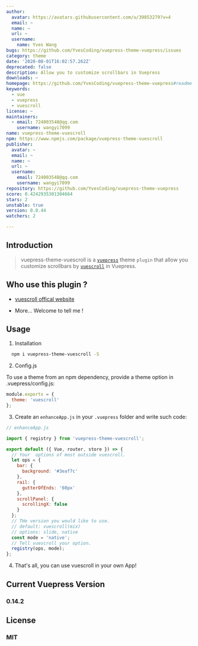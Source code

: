 ```yaml
---
author:
  avatar: https://avatars.githubusercontent.com/u/39853279?v=4
  email: ~
  name: ~
  url: ~
  username:
    name: Yves Wang
bugs: https://github.com/YvesCoding/vuepress-theme-vuepress/issues
category: theme
date: '2020-08-01T16:02:57.262Z'
deprecated: false
description: Allow you to customize scrollbars in Vuepress
downloads: ~
homepage: https://github.com/YvesCoding/vuepress-theme-vuepress#readme
keywords:
  - vue
  - vuepress
  - vuescroll
license: ~
maintainers:
  - email: 724003548@qq.com
    username: wangyi7099
name: vuepress-theme-vuescroll
npm: https://www.npmjs.com/package/vuepress-theme-vuescroll
publisher:
  avatar: ~
  email: ~
  name: ~
  url: ~
  username:
    email: 724003548@qq.com
    username: wangyi7099
repository: https://github.com/YvesCoding/vuepress-theme-vuepress
score: 0.4242935301304664
stars: 2
unstable: true
version: 0.0.44
watchers: 2

---
```


## Introduction

> vuepress-theme-vuescroll is a [`vuepress`](https://github.com/vuejs/vuepress) theme `plugin` that allow you customize scrollbars by [`vuescroll`](https://github.com/YvesCoding/vuescroll) in Vuepress.

## Who use this plugin ?

- [vuescroll offical website](http://vuescrolljs.yvescoding.org/)

- More... Welcome to tell me !

## Usage

1. Installation

```bash
  npm i vuepress-theme-vuescroll -S
```

2. Config.js

To use a theme from an npm dependency, provide a theme option in .vuepress/config.js:

```javascript
module.exports = {
  theme: 'vuescroll'
};
```

3. Create an `enhanceApp.js` in your `.vuepress` folder and write such code:

```javascript
// enhanceApp.js

import { registry } from 'vuepress-theme-vuescroll';

export default ({ Vue, router, store }) => {
  // Your  options of most outside vuescroll.
  let ops = {
    bar: {
      background: '#3eaf7c'
    },
    rail: {
      gutterOfEnds: '60px'
    },
    scrollPanel: {
      scrollingX: false
    }
  };
  // THe version you would like to use.
  // default: vuescroll(mix)
  // options: slide, native
  const mode = 'native';
  // Tell vuescroll your option.
  registry(ops, mode);
};
```

4. That's all, you can use vuescroll in your own App!

## Current Vuepress Version

### 0.14.2

## License

### MIT
